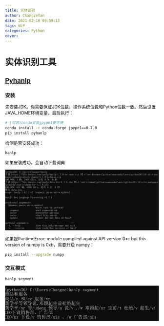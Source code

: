 ```yaml
---
title: 实体识别
author: ChangzeYan
date: 2021-02-10 09:59:13
tags: NLP
categories: Python
cover:
---
```


# 实体识别工具

## [Pyhanlp](https://github.com/hankcs/pyhanlp)

### 安装
先安装JDK。你需要保证JDK位数、操作系统位数和Python位数一致。然后设置JAVA_HOME环境变量，最后执行：
```bash
# (可选)conda安装jpype1更方便
conda install -c conda-forge jpype1==0.7.0      
pip install pyhanlp
```

检测是否安装成功：
```bash
hanlp
```
如果安装成功，会自动下载词典

![安装成功](https://github.com/ChangzeYan/ChangzeYan.github.io/raw/hexo/source/pic/hanlp-install-success.png)

如果报RuntimeError: module compiled against API version 0xc but this version of numpy is 0xb，需要升级 numpy：

```bash
pip install --upgrade numpy
```

### 交互模式
```bash
hanlp segment
```
![交互模式](https://github.com/ChangzeYan/ChangzeYan.github.io/raw/hexo/source/pic/hanlp-segment.png)
